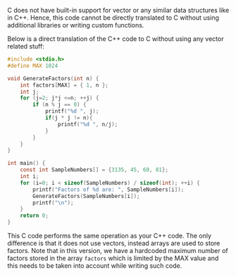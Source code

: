  C does not have built-in support for vector or any similar data structures like in C++. Hence, this code cannot be directly translated to C without using additional libraries or writing custom functions.

Below is a direct translation of the C++ code to C without using any vector related stuff:

```c
#include <stdio.h>
#define MAX 1024

void GenerateFactors(int n) {
    int factors[MAX] = { 1, n };
    int j;
    for (j=2; j*j <=n; ++j) {
        if (n % j == 0) {
            printf("%d ", j);
            if(j * j != n){
                printf("%d ", n/j);
            }
        }
    }
}

int main() {
    const int SampleNumbers[] = {3135, 45, 60, 81};
    int i;
    for (i=0; i < sizeof(SampleNumbers) / sizeof(int); ++i) {
        printf("Factors of %d are: ", SampleNumbers[i]);
        GenerateFactors(SampleNumbers[i]);
        printf("\n");
    }
    return 0;
}
```
This C code performs the same operation as your C++ code. The only difference is that it does not use vectors, instead arrays are used to store factors. Note that in this version, we have a hardcoded maximum number of factors stored in the array `factors` which is limited by the MAX value and this needs to be taken into account while writing such code.
